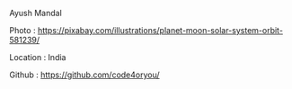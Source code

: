 Ayush Mandal

Photo : https://pixabay.com/illustrations/planet-moon-solar-system-orbit-581239/

Location : India

Github : https://github.com/code4oryou/
